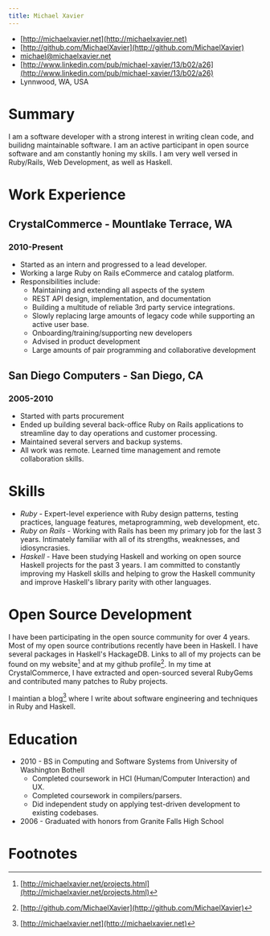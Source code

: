 ```yaml
---
title: Michael Xavier
---
```

* [http://michaelxavier.net](http://michaelxavier.net)
* [http://github.com/MichaelXavier](http://github.com/MichaelXavier)
* [michael@michaelxavier.net](mailto:michael@michaelxavier.net)
* [http://www.linkedin.com/pub/michael-xavier/13/b02/a26](http://www.linkedin.com/pub/michael-xavier/13/b02/a26)
* Lynnwood, WA, USA

# Summary

I am a software developer with a strong interest in writing clean code, and
builidng maintainable software. I am an active participant in open source
software and am constantly honing my skills. I am very well versed in
Ruby/Rails, Web Development, as well as Haskell.

# Work Experience

## CrystalCommerce - Mountlake Terrace, WA
### 2010-Present

* Started as an intern and progressed to a lead developer.
* Working a large Ruby on Rails eCommerce and catalog platform.
* Responsibilities include:
    * Maintaining and extending all aspects of the system
    * REST API design, implementation, and documentation
    * Building a multitude of reliable 3rd party service integrations.
    * Slowly replacing large amounts of legacy code while supporting an active
      user base.
    * Onboarding/training/supporting new developers
    * Advised in product development
    * Large amounts of pair programming and collaborative development

## San Diego Computers - San Diego, CA
### 2005-2010

* Started with parts procurement 
* Ended up building several back-office Ruby on Rails applications to
  streamline day to day operations and customer processing.
* Maintained several servers and backup systems.
* All work was remote. Learned time management and remote collaboration skills.

# Skills

* *Ruby* - Expert-level experience with Ruby design patterns, testing
  practices, language features, metaprogramming, web development, etc.
* *Ruby on Rails* - Working with Rails has been my primary job for the last 3
  years. Intimately familiar with all of its strengths, weaknesses, and
  idiosyncrasies.
* *Haskell* - Have been studying Haskell and working on open source Haskell
  projects for the past 3 years. I am committed to constantly improving my
  Haskell skills and helping to grow the Haskell community and improve
  Haskell's library parity with other languages.

# Open Source Development

I have been participating in the open source community for over 4 years. Most
of my open source contributions recently have been in Haskell. I have several
packages in Haskell's HackageDB. Links to all of my projects can be found on my
website[^1] and at my github profile[^2]. In my time at CrystalCommerce, I
have extracted and open-sourced several RubyGems and contributed many patches
to Ruby projects.

I maintian a blog[^3] where I write about software engineering and techniques
in Ruby and Haskell.

# Education

* 2010 - BS in Computing and Software Systems from University of Washington Bothell
    * Completed coursework in HCI (Human/Computer Interaction) and UX.
    * Completed coursework in compilers/parsers.
    * Did independent study on applying test-driven development to existing
      codebases.
* 2006 - Graduated with honors from Granite Falls High School

# Footnotes
[^1]: [http://michaelxavier.net/projects.html](http://michaelxavier.net/projects.html)
[^2]: [http://github.com/MichaelXavier](http://github.com/MichaelXavier)
[^3]: [http://michaelxavier.net](http://michaelxavier.net)
